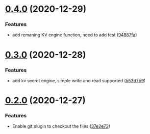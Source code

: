 # [0.4.0](https://github.com/jasoet/vault-client/compare/v0.3.0...v0.4.0) (2020-12-29)


### Features

* add remaning KV engine function, need to add test ([94887fa](https://github.com/jasoet/vault-client/commit/94887fae5230e440411ccc2794d8700daf74c718))

# [0.3.0](https://github.com/jasoet/vault-client/compare/v0.2.0...v0.3.0) (2020-12-28)


### Features

* add kv secret engine, simple write and read supported ([b53d7b9](https://github.com/jasoet/vault-client/commit/b53d7b91b08c5539e79095656baf359b46169224))

# [0.2.0](https://github.com/jasoet/vault-client/compare/v0.1.6...v0.2.0) (2020-12-27)


### Features

* Enable git plugin to checkout the files ([37e2e73](https://github.com/jasoet/vault-client/commit/37e2e7387819cd89dd620b99085436c5a3a797ff))
